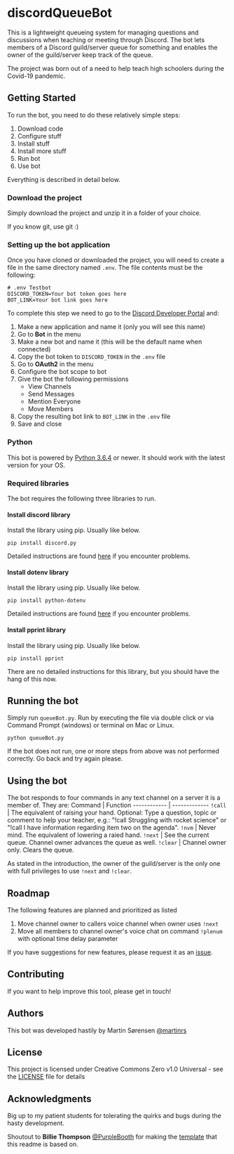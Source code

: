 # discordQueueBot

This is a lightweight queueing system for managing questions and discussions when teaching or meeting through Discord. The bot lets members of a Discord guild/server queue for something and enables the owner of the guild/server keep track of the queue.

The project was born out of a need to help teach high schoolers during the Covid-19 pandemic.

## Getting Started

To run the bot, you need to do these relatively simple steps:
1. Download code
1. Configure stuff
2. Install stuff
3. Install more stuff
1. Run bot
4. Use bot

Everything is described in detail below.

### Download the project

Simply download the project and unzip it in a folder of your choice.

If you know git, use git :)

### Setting up the bot application

Once you have cloned or downloaded the project, you will need to create a file in the same directory named `.env`. The file contents must be the following:
```
# .env Testbot
DISCORD_TOKEN=Your bot token goes here
BOT_LINK=Your bot link goes here
```

To complete this step we need to go to the [Discord Developer Portal](https://discordapp.com/developers/applications/) and:
1. Make a new application and name it (only you will see this name)
2. Go to **Bot** in the menu
3. Make a new bot and name it (this will be the default name when connected)
4. Copy the bot token to `DISCORD_TOKEN` in the `.env` file
5. Go to **OAuth2** in the menu
6. Configure the bot scope to bot
7. Give the bot the following permissions
    - View Channels
    - Send Messages
    - Mention Everyone
    - Move Members
8. Copy the resulting bot link to `BOT_LINK` in the `.env` file
9. Save and close

### Python

This bot is powered by [Python 3.6.4](https://www.python.org/downloads/) or newer. It should work with the latest version for your OS.

### Required libraries

The bot requires the following three libraries to run.

#### Install discord library
Install the library using pip. Usually like below.
```
pip install discord.py
```
Detailed instructions are found [here](https://pypi.org/project/discord.py/) if you encounter problems.

#### Install dotenv library
Install the library using pip. Usually like below.
```
pip install python-dotenv
```
Detailed instructions are found [here](https://pypi.org/project/python-dotenv/) if you encounter problems.

#### Install pprint library
Install the library using pip. Usually like below.
```
pip install pprint
```
There are no detailed instructions for this library, but you should have the hang of this now.

## Running the bot

Simply run `queueBot.py`. Run by executing the file via double click or via Command Prompt (windows) or terminal on Mac or Linux.

```
python queueBot.py
```

If the bot does not run, one or more steps from above was not performed correctly. Go back and try again please.

## Using the bot

The bot responds to four commands in any text channel on a server it is a member of. They are:
Command | Function
------------ | -------------
`!call` | The equivalent of raising your hand. Optional: Type a question, topic or comment to help your teacher, e.g.: "!call Struggling with rocket science" or "!call I have information regarding item two on the agenda".
`!nvm` | Never mind. The equivalent of lowering a raied hand.
`!next` | See the current queue. Channel owner advances the queue as well.
`!clear` | Channel owner only. Clears the queue.

As stated in the introduction, the owner of the guild/server is the only one with full privileges to use `!next` and `!clear`.

## Roadmap

The following features are planned and prioritized as listed
1. Move channel owner to callers voice channel when owner uses `!next`
2. Move all members to channel owner's voice chat on command `!plenum` with optional time delay parameter

If you have suggestions for new features, please request it as an [issue](https://github.com/martinrs/discordQueueBot/issues).

## Contributing

If you want to help improve this tool, please get in touch!

## Authors

This bot was developed hastily by Martin Sørensen [@martinrs](https://github.com/martinrs)

## License

This project is licensed under Creative Commons Zero v1.0 Universal - see the [LICENSE](LICENSE) file for details

## Acknowledgments
Big up to my patient students for tolerating the quirks and bugs during the hasty development.

Shoutout to **Billie Thompson** [@PurpleBooth](https://github.com/PurpleBooth) for making the [template](https://gist.github.com/PurpleBooth/109311bb0361f32d87a2) that this readme is based on.
